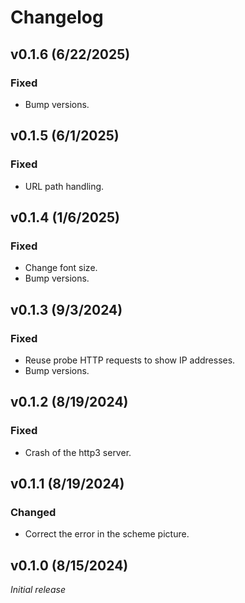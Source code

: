 # Changelog

## v0.1.6 (6/22/2025)

### Fixed

- Bump versions.

## v0.1.5 (6/1/2025)

### Fixed

- URL path handling.

## v0.1.4 (1/6/2025)

### Fixed

- Change font size.
- Bump versions.

## v0.1.3 (9/3/2024)

### Fixed

- Reuse probe HTTP requests to show IP addresses.
- Bump versions.

## v0.1.2 (8/19/2024)

### Fixed

- Crash of the http3 server.

## v0.1.1 (8/19/2024)

### Changed

- Correct the error in the scheme picture.

## v0.1.0 (8/15/2024)
*Initial release*

